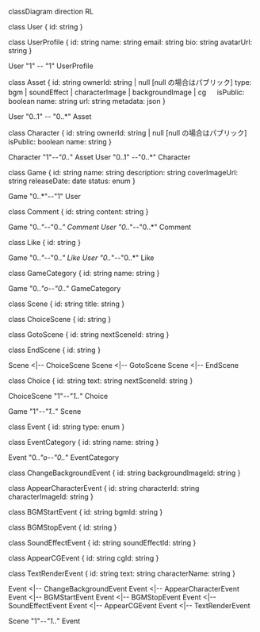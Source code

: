 classDiagram
direction RL

class User {
id: string
}

class UserProfile {
id: string
name: string
email: string
bio: string
avatarUrl: string
}

User "1" -- "1" UserProfile

class Asset {
id: string
ownerId: string | null [null の場合はパブリック]
type: bgm | soundEffect | characterImage | backgroundImage | cg
　 isPublic: boolean
name: string
url: string
metadata: json
}

User "0..1" -- "0..\*" Asset

class Character {
id: string
ownerId: string | null [null の場合はパブリック]
isPublic: boolean
name: string
}

Character "1"_--"0.._" Asset
User "0..1" --"0..\*" Character

class Game {
id: string
name: string
description: string
coverImageUrl: string
releaseDate: date
status: enum
}

Game "0..\*"--"1" User

class Comment {
id: string
content: string
}

Game "0.._"_--"0.._" Comment
User "0.._"--"0..\*" Comment

class Like {
id: string
}

Game "0.._"_--"0.._" Like
User "0.._"--"0..\*" Like

class GameCategory {
id: string
name: string
}

Game "0.._"o--"0.._" GameCategory

class Scene {
id: string
title: string
}

class ChoiceScene {
id: string
}

class GotoScene {
id: string
nextSceneId: string
}

class EndScene {
id: string
}

Scene <|-- ChoiceScene
Scene <|-- GotoScene
Scene <|-- EndScene

class Choice {
id: string
text: string
nextSceneId: string
}

ChoiceScene "1"_--"1.._" Choice

Game "1"_--"1.._" Scene

class Event {
id: string
type: enum
}

class EventCategory {
id: string
name: string
}

Event "0.._"o--"0.._" EventCategory

class ChangeBackgroundEvent {
id: string
backgroundImageId: string
}

class AppearCharacterEvent {
id: string
characterId: string
characterImageId: string
}

class BGMStartEvent {
id: string
bgmId: string
}

class BGMStopEvent {
id: string
}

class SoundEffectEvent {
id: string
soundEffectId: string
}

class AppearCGEvent {
id: string
cgId: string
}

class TextRenderEvent {
id: string
text: string
characterName: string
}

Event <|-- ChangeBackgroundEvent
Event <|-- AppearCharacterEvent
Event <|-- BGMStartEvent
Event <|-- BGMStopEvent
Event <|-- SoundEffectEvent
Event <|-- AppearCGEvent
Event <|-- TextRenderEvent

Scene "1"_--"1.._" Event

